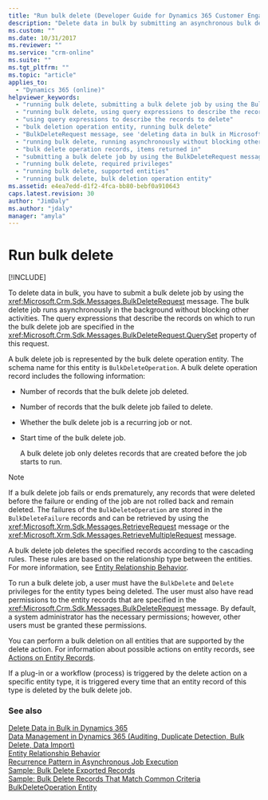 ```yaml
---
title: "Run bulk delete (Developer Guide for Dynamics 365 Customer Engagement) | MicrosoftDocs"
description: "Delete data in bulk by submitting an asynchronous bulk delete job via the BulkDeleteRequest message."
ms.custom: ""
ms.date: 10/31/2017
ms.reviewer: ""
ms.service: "crm-online"
ms.suite: ""
ms.tgt_pltfrm: ""
ms.topic: "article"
applies_to: 
  - "Dynamics 365 (online)"
helpviewer_keywords: 
  - "running bulk delete, submitting a bulk delete job by using the BulkDeleteRequest message"
  - "running bulk delete, using query expressions to describe the records to delete"
  - "using query expressions to describe the records to delete"
  - "bulk deletion operation entity, running bulk delete"
  - "BulkDeleteRequest message, see 'deleting data in bulk in Microsoft Dynamics CRM'"
  - "running bulk delete, running asynchronously without blocking other activities"
  - "bulk delete operation records, items returned in"
  - "submitting a bulk delete job by using the BulkDeleteRequest message, see 'deleting data in bulk in Microsoft Dynamics CRM'"
  - "running bulk delete, required privileges"
  - "running bulk delete, supported entities"
  - "running bulk delete, bulk deletion operation entity"
ms.assetid: e4ea7edd-d1f2-4fca-bb80-bebf0a910643
caps.latest.revision: 30
author: "JimDaly"
ms.author: "jdaly"
manager: "amyla"
---
```

# Run bulk delete

[!INCLUDE[](../includes/cc_applies_to_update_9_0_0.md)]

To delete data in bulk, you have to submit a bulk delete job by using the <xref:Microsoft.Crm.Sdk.Messages.BulkDeleteRequest> message. The bulk delete job runs asynchronously in the background without blocking other activities. The query expressions that describe the records on which to run the bulk delete job are specified in the <xref:Microsoft.Crm.Sdk.Messages.BulkDeleteRequest.QuerySet> property of this request.  
  
 A bulk delete job is represented by the bulk delete operation entity. The schema name for this entity is `BulkDeleteOperation`. A bulk delete operation record includes the following information:  
  
- Number of records that the bulk delete job deleted.  
  
- Number of records that the bulk delete job failed to delete.  
  
- Whether the bulk delete job is a recurring job or not.  
  
- Start time of the bulk delete job.  
  
  A bulk delete job only deletes records that are created before the job starts to run.  
  
> [!NOTE]
>  If a bulk delete job fails or ends prematurely, any records that were deleted before the failure or ending of the job are not rolled back and remain deleted. The failures of the `BulkDeleteOperation` are stored in the `BulkDeleteFailure` records and can be retrieved by using the          <xref:Microsoft.Xrm.Sdk.Messages.RetrieveRequest> message or the  <xref:Microsoft.Xrm.Sdk.Messages.RetrieveMultipleRequest> message.  
  
 A bulk delete job deletes the specified records according to the cascading rules. These rules are based on the relationship type between the entities. For more information, see [Entity Relationship Behavior](entity-relationship-behavior.md).  
  
 To run a bulk delete job, a user must have the `BulkDelete` and `Delete` privileges for the entity types being deleted. The user must also have read permissions to the entity records that are specified in the <xref:Microsoft.Crm.Sdk.Messages.BulkDeleteRequest> message. By default, a system administrator has the necessary permissions; however, other users must be granted these permissions.  
  
 You can perform a bulk deletion on all entities that are supported by the delete action. For information about possible actions on entity records, see [Actions on Entity Records](introduction-entities.md#ActionsOnEntityRecords).  
  
 If a plug-in or a workflow (process) is triggered by the delete action on a specific entity type, it is triggered every time that an entity record of this type is deleted by the bulk delete job.  
  
### See also

 [Delete Data in Bulk in Dynamics 365](delete-data-bulk.md)   
 [Data Management in Dynamics 365 (Auditing, Duplicate Detection, Bulk Delete, Data Import)](manage-data.md)    
 [Entity Relationship Behavior](entity-relationship-behavior.md)   
 [Recurrence Pattern in Asynchronous Job Execution](recurrence-pattern-asynchronous-job-execution.md)   
 [Sample: Bulk Delete Exported Records](sample-bulk-delete-exported-records.md)   
 [Sample: Bulk Delete Records That Match Common Criteria](sample-bulk-delete-records-match-common-criteria.md)   
 [BulkDeleteOperation Entity](entities/bulkdeleteoperation.md)

